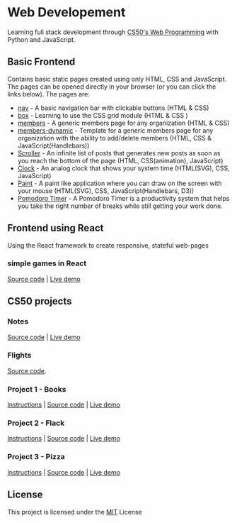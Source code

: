 # Web Developement
Learning full stack development through [CS50's Web Programming]([https://www.youtube.com/playlist?list=PLhQjrBD2T382hIW-IsOVuXP1uMzEvmcE5](https://www.youtube.com/playlist?list=PLhQjrBD2T382hIW-IsOVuXP1uMzEvmcE5)) with Python and JavaScript.

## Basic Frontend
Contains basic static pages created using only HTML, CSS and JavaScript. The pages can be opened directly in your browser (or you can click the links below).
The pages are:
* [nav](https://manansoni42.github.io/web-dev/frontend/nav.html) - A basic navigation bar with clickable buttons (HTML & CSS)
* [box](https://manansoni42.github.io/web-dev/frontend/box.html) - Learning to use the CSS grid module (HTML & CSS )
* [members](https://manansoni42.github.io/web-dev/frontend/members.html) - A generic members page for any organization (HTML & CSS)
* [members-dynamic](https://manansoni42.github.io/web-dev/frontend/members-dynamic.html) - Template for a generic members page for any organization with the ability to add/delete members (HTML, CSS & JavaScript(Handlebars))
* [Scroller](https://manansoni42.github.io/web-dev/frontend/inf_scroll.html) - An infinite list of posts that generates new posts as soon as you reach the bottom of the page (HTML, CSS(animation), JavaScript)
* [Clock](https://manansoni42.github.io/web-dev/frontend/clock.html) - An analog clock that shows your system time (HTML(SVG), CSS, JavaScript)
* [Paint](https://manansoni42.github.io/web-dev/frontend/paint.html) - A paint like application where you can draw on the screen with your mouse (HTML(SVG), CSS, JavaScript(Handlebars, D3))
* [Pomodoro Timer](https://manansoni42.github.io/web-dev/frontend/pomodoro.html) - A Pomodoro Timer is a productivity system that helps you take the right number of breaks while still getting your work done.

## Frontend using React
Using the React framework to create responsive, stateful web-pages

### simple games in React
[Source code](https://github.com/MananSoni42/web-dev/tree/master/react-games) | [Live demo](https://manansoni42.github.io/web-dev/)


## CS50 projects

### Notes
[Source code](https://github.com/MananSoni42/web-dev/tree/master/notes) | [Live demo](https://notes42-app.herokuapp.com/)

### Flights
[Source code](https://github.com/MananSoni42/web-dev/tree/master/sql-orm).

### Project 1 - Books
[Instructions](https://docs.cs50.net/ocw/web/projects/1/project1.html) | [Source code](https://github.com/MananSoni42/web-dev/tree/master/books) | [Live demo](http://books42-app.herokuapp.com/)

### Project 2 - Flack
[Instructions](https://docs.cs50.net/web/2018/x/projects/2/project2.html) | [Source code](https://github.com/MananSoni42/web-dev/tree/master/flack) | [Live demo](http://flack42-app.herokuapp.com/)

### Project 3 - Pizza
[Instructions](https://docs.cs50.net/ocw/web/projects/3/project3.html) | [Source code](https://github.com/MananSoni42/web-dev/tree/master/pizza) | [Live demo](http://pizzza42-app.herokuapp.com/)

## License
This project is licensed under the [MIT](https://opensource.org/licenses/MIT) License

